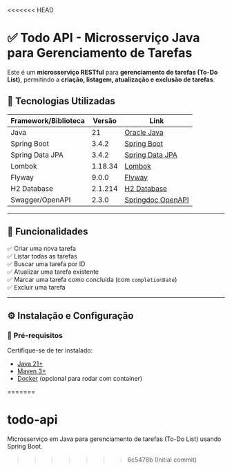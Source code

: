<<<<<<< HEAD
# ✅ Todo API - Microsserviço Java para Gerenciamento de Tarefas

Este é um **microsserviço RESTful** para **gerenciamento de tarefas (To-Do List)**, permitindo a **criação, listagem, atualização e exclusão de tarefas**.

## 🚀 Tecnologias Utilizadas

| Framework/Biblioteca | Versão   | Link |
|----------------------|----------|---------------------------------------------|
| Java                | 21        | [Oracle Java](https://www.oracle.com/java/) |
| Spring Boot         | 3.4.2     | [Spring Boot](https://spring.io/projects/spring-boot) |
| Spring Data JPA     | 3.4.2     | [Spring Data JPA](https://spring.io/projects/spring-data-jpa) |
| Lombok              | 1.18.34   | [Lombok](https://projectlombok.org/) |
| Flyway              | 9.0.0     | [Flyway](https://flywaydb.org/) |
| H2 Database        | 2.1.214   | [H2 Database](https://www.h2database.com/) |
| Swagger/OpenAPI     | 2.3.0     | [Springdoc OpenAPI](https://springdoc.org/) |

---

## 📌 Funcionalidades
✅ Criar uma nova tarefa  
✅ Listar todas as tarefas  
✅ Buscar uma tarefa por ID  
✅ Atualizar uma tarefa existente  
✅ Marcar uma tarefa como concluída (com `completionDate`)  
✅ Excluir uma tarefa  

---

## ⚙️ **Instalação e Configuração**

### 🔹 **Pré-requisitos**
Certifique-se de ter instalado:
- [Java 21+](https://www.oracle.com/java/)
- [Maven 3+](https://maven.apache.org/)
- [Docker](https://www.docker.com/) (opcional para rodar com container)

=======
# todo-api
Microsserviço em Java para gerenciamento de tarefas (To-Do List) usando Spring Boot.
>>>>>>> 6c5478b (Initial commit)
